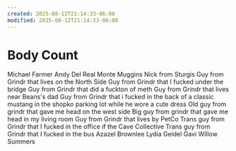 ```yaml
---
created: 2025-08-12T21:14:33-06:00
modified: 2025-08-12T21:14:33-06:00
---
```


# Body Count

Michael Farmer
Andy Del Real
Monte Muggins
Nick from Sturgis
Guy from Grindr that lives on the North Side
Guy from Grindr that I fucked under the bridge
Guy from Grindr that did a fuckton of meth
Guy from Grindr that lives near Beans's dad
Guy from Grindr that i fucked in the back of a classic mustang in the shopko parking lot while he wore a cute dress
Old guy from grindr that gave me head on the west side
Big guy from grindr that gave me head in my living room
Guy from Grindr that lives by PetCo
Trans guy from Grindr that I fucked in the office if the Cave Collective
Trans guy from Grindr that I fucked in the bus
Azazel Brownlee
Lydia Geidel
Gavi 
Willow Summers
